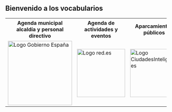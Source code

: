 <link href="stylesheet.css" rel="stylesheet"/>

## Bienvenido a los vocabularios

<table>
<tr>
<th>  Agenda municipal alcaldía y personal directivo </th>
<th> Agenda de actividades y eventos </th>
<th>  Aparcamientos públicos </th>
<th> Avisos, sugerencias, quejas, y reclamaciones </th>
</tr>
<tr>
        <td>
        <a href="https://leticiarubalcabadg.github.io/FEMPAUTOBUS/"><img src="https://ciudadesabiertas.es/assets/img/cabiertas/gobEspana-logo.svg" alt="Logo Gobierno España" width="200" /> </a>
        </td>
        <td>
        <img src="https://ciudadesabiertas.es/assets/img/cabiertas/red-logo.svg" alt="Logo red.es" width="150"/>
        </td>
        <td>
      <img src="https://ciudadesabiertas.es/assets/img/cabiertas/ciudadesInteligentes-logo.svg" alt="Logo CiudadesInteligentes" width="150" />
        </td>
        <td>
        <img src="https://ciudadesabiertas.es/assets/img/cabiertas/unionEuropea-logo.svg" alt="Logo UnionEuropea" width="200" />
        </td>
</tr>
</table>

